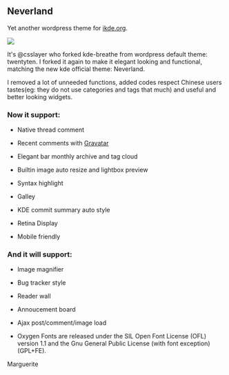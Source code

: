 ## Neverland

Yet another wordpress theme  for [ikde.org](http://ikde.org).

![](http://ikde.org/wp-content/themes/neverland/screenshot.png)

It's @csslayer who forked kde-breathe from wordpress default theme: twentyten. I forked it again to make it elegant looking and functional, matching the new kde official theme: Neverland.

I removed a lot of unneeded functions, added codes respect Chinese users tastes(eg: they do not use categories and tags that much) and useful and better looking widgets.

### Now it support:

* Native thread comment

* Recent comments with [Gravatar](http://gravatar.com)

* Elegant bar monthly archive and tag cloud

* Builtin image auto resize and lightbox preview

* Syntax highlight

* Galley

* KDE commit summary auto style

* Retina Display

* Mobile friendly

### And it will support:

* Image magnifier

* Bug tracker style

* Reader wall

* Annoucement board

* Ajax post/comment/image load

* Oxygen Fonts are released under the SIL Open Font License (OFL) version 1.1 and the Gnu General Public License (with font exception) (GPL+FE).

Marguerite
